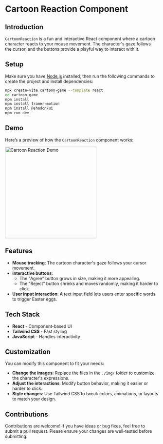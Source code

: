 # Cartoon Reaction Component

## Introduction

`CartoonReaction` is a fun and interactive React component where a cartoon character reacts to your mouse movement. The character's gaze follows the cursor, and the buttons provide a playful way to interact with it.

## Setup

Make sure you have [Node.js](https://nodejs.org/) installed, then run the following commands to create the project and install dependencies:

```sh
npx create-vite cartoon-game --template react
cd cartoon-game
npm install
npm install framer-motion
npm install @shadcn/ui
npm run dev
```

## Demo

Here’s a preview of how the `CartoonReaction` component works:

<img src="./img/demo.gif" width="300px" height="auto" alt="Cartoon Reaction Demo">

## Features

- **Mouse tracking**: The cartoon character's gaze follows your cursor movement.
- **Interactive buttons**:
  - The "Agree" button grows in size, making it more appealing.
  - The "Reject" button shrinks and moves randomly, making it harder to click.
- **User input interaction**: A text input field lets users enter specific words to trigger Easter eggs.

## Tech Stack

- **React** - Component-based UI
- **Tailwind CSS** - Fast styling
- **JavaScript** - Handles interactivity

## Customization

You can modify this component to fit your needs:

- **Change the images**: Replace the files in the `./img/` folder to customize the character's expressions.
- **Adjust the interactions**: Modify button behavior, making it easier or harder to click.
- **Style changes**: Use Tailwind CSS to tweak colors, animations, or layouts to match your design.

## Contributions

Contributions are welcome! If you have ideas or bug fixes, feel free to submit a pull request. Please ensure your changes are well-tested before submitting.

